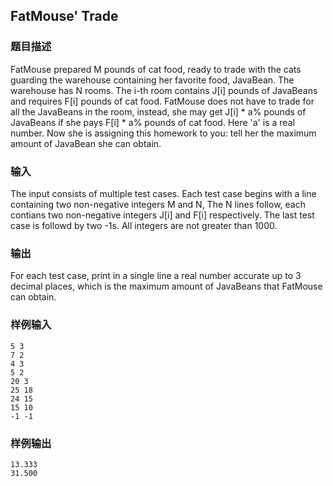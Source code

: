 ## FatMouse' Trade

### 题目描述

FatMouse prepared M pounds of cat food, ready to trade with the cats guarding the warehouse containing her favorite food, JavaBean.
The warehouse has N rooms. The i-th room contains J[i] pounds of JavaBeans and requires F[i] pounds of cat food. FatMouse does not have to trade for all the JavaBeans in the room, instead, she may get J[i] * a% pounds of JavaBeans if she pays F[i] * a% pounds of cat food. Here 'a' is a real number. Now she is assigning this homework to you: tell her the maximum amount of JavaBean she can obtain.

### 输入

The input consists of multiple test cases. Each test case begins with a line containing two non-negative integers M and N, The N lines follow, each contians two non-negative integers J[i] and F[i] respectively. The last test case is followd by two -1s. All integers are not greater than 1000.

### 输出

For each test case, print in a single line a real number accurate up to 3 decimal places, which is the maximum amount of JavaBeans that FatMouse can obtain.

### 样例输入

```
5 3
7 2
4 3
5 2
20 3
25 18
24 15
15 10
-1 -1
```

### 样例输出

```
13.333
31.500
```